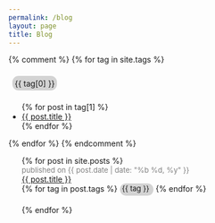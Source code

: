 ```yaml
---
permalink: /blog
layout: page
title: Blog
---
```


{% comment %}
{% for tag in site.tags %}
  <div style="    border: none;
    border-radius: 0.8em;
    display: inline-block;
    background-color: lightgray;
    padding: 0.3em;
    margin: 0.5em;">{{ tag[0] }}</div>
  <ul>
    {% for post in tag[1] %}
        <li>
            <a href="{{ post.url }}">{{ post.title }}</a>            
        </li>
    {% endfor %}
  </ul>
{% endfor %}
{% endcomment %}


  
  <ul>
    {% for post in site.posts %}
        <li style="display:block;margin-bottom:1.5em;">            
            <span style="font-size: small;color: gray;">
                    published on {{ post.date | date: "%b %d, %y" }}
            </span>
            <br/>
            <a href="{{ post.url }}">{{ post.title }}</a>
            <br/>
            {% for tag in post.tags %}
                <span style="border-radius: 0.8em;padding: 0.3em;;background-color: lightgray;;margin:.3em;font-size:small;padding-top:.1em;margin-left:0em;">
                    {{ tag }}
                </span>                
            {% endfor %}            
        </li>
    {% endfor %}
  </ul>
